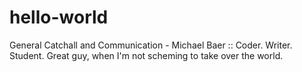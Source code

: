 # hello-world
General Catchall and Communication -
Michael Baer :: Coder. Writer. Student. Great guy, when I'm not scheming to take over the world. 
